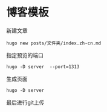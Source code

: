 # 博客模板



新建文章
```
hugo new posts/文件夹/index.zh-cn.md
```

指定预览的端口

```
hugo -D server  --port=1313
```

生成页面

```
hugo -D server 
```

最后进行git上传
